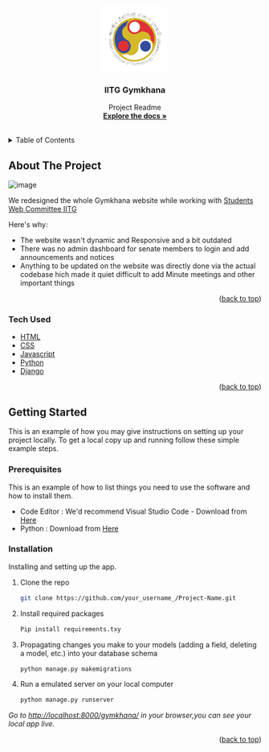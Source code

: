 <div id="top"></div>

<!-- PROJECT LOGO -->
<br />
<div align="center">
  <a href="https://github.com/xqbptt/SWC-Gymkhana-Portal/tree/django/Home">
    <img src="https://raw.githubusercontent.com/xqbptt/SWC-Gymkhana-Portal/django/Home/static/Home/images/IITGlogo.png" alt="Logo" width="130" height="130">
  </a>
  <!-- Header-->
   <h3 align="center">IITG Gymkhana</h3>
  <p align="center">
    Project Readme
    <br />
    <a href="https://github.com/xqbptt/SWC-Gymkhana-Portal"><strong>Explore the docs »</strong></a>
    <br />
    <br />
  </p>
</div>

<!-- Details Section -->
<details>
  <summary>Table of Contents</summary>
  <ol>
    <li>
      <a href="#about-the-project">About The Project</a>
      <ul>
        <li><a href="#tech-used">Tech Used</a></li>
      </ul>
    </li>
    <li>
      <a href="#getting-started">Getting Started</a>
      <ul>
        <li><a href="#prerequisites">Prerequisites</a></li>
        <li><a href="#installation">Installation</a></li>
      </ul>
    </li>
  </ol>
</details>

## About The Project

![image](https://user-images.githubusercontent.com/84667136/151690048-b8ac0391-1ce2-45df-b62e-1890a684f4f3.png)

We redesigned the whole Gymkhana website while working with [Students Web Committee IITG](https://github.com/swciitg)

Here's why:
* The website wasn't dynamic and Responsive and a bit outdated
* There was no admin dashboard for senate members to login and add announcements and notices
* Anything to be updated on the website was directly done via the actual codebase hich made it quiet difficult to add Minute meetings and other important things


<p align="right">(<a href="#top">back to top</a>)</p>



### Tech Used

* [HTML](https://developer.mozilla.org/en-US/docs/Learn/Getting_started_with_the_web/HTML_basics)
* [CSS](https://developer.mozilla.org/en-US/docs/Web/CSS)
* [Javascript](https://www.javascript.com/)
* [Python](https://www.python.org/)
* [Django](https://www.djangoproject.com/)

<p align="right">(<a href="#top">back to top</a>)</p>


<!-- GETTING STARTED -->
## Getting Started

This is an example of how you may give instructions on setting up your project locally.
To get a local copy up and running follow these simple example steps.

### Prerequisites

This is an example of how to list things you need to use the software and how to install them.
* Code Editor : We'd recommend Visual Studio Code - Download from [Here](https://code.visualstudio.com/)
* Python : Download from [Here](https://www.python.org/downloads/)

### Installation

Installing and setting up the app.

1. Clone the repo
   ```sh
   git clone https://github.com/your_username_/Project-Name.git
   ```
2. Install required packages
   ```sh
   Pip install requirements.txy
   ```
3. Propagating changes you make to your models (adding a field, deleting a model, etc.) into your database schema
   ```sh
   python manage.py makemigrations
   ```
4. Run a emulated server on your local computer
   ```sh
   python manage.py runserver
   ```
_Go to [http://localhost:8000/gymkhana/](http://localhost:8000/gymkhana/) in your browser,you can see your local app live._


<p align="right">(<a href="#top">back to top</a>)</p>

